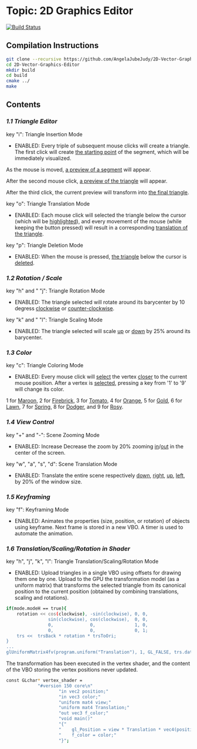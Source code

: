 # Topic: 2D Graphics Editor

[![Build Status](https://travis-ci.com/AngelaJubeJudy/2D-Graphics-Editor.svg?branch=master)](https://travis-ci.com/AngelaJubeJudy/2D-Vector-Graphics-Editor)

## Compilation Instructions

```bash
git clone --recursive https://github.com/AngelaJubeJudy/2D-Vector-Graphics-Editor
cd 2D-Vector-Graphics-Editor
mkdir build
cd build
cmake ../ 
make
```

## Contents
### *1.1 Triangle Editor*

key "i": Triangle Insertion Mode
* ENABLED: Every triple of subsequent mouse clicks will create a triangle. 
The first click will create [the starting point](/screenshots/1.1_preview_StartingPoint.png) of the segment, which will be immediately visualized. 
 
As the mouse is moved, [a preview of a segment](/screenshots/1.1_preview_Segment.png) will appear.

After the second mouse click, [a preview of the triangle](/screenshots/1.1_preview_Triangle.png) will appear.

After the third click, the current preview will transform into [the final triangle](/screenshots/1.1_TriangleInsertionMode.PNG).

key "o": Triangle Translation Mode
* ENABLED: Each mouse click will selected the triangle below the cursor (which will be [highlighted](/screenshots/1.1_TriangleTranslationMode_highlight.PNG)), 
and every movement of the mouse (while keeping the button pressed) will result in a corresponding [translation of the triangle](/screenshots/1.1_TriangleTranslationMode_translate.PNG). 

key "p": Triangle Deletion Mode
*  ENABLED: When the mouse is pressed, [the triangle](/screenshots/1.1_TriangleDeletionMode_1.PNG) below the cursor is [deleted](/screenshots/1.1_TriangleDeletionMode_2.PNG).

### *1.2 Rotation / Scale*

key "h" and " "j": Triangle Rotation Mode
* ENABLED: The triangle selected will rotate around its barycenter by 10 degress [clockwise](/screenshots/1.2_TriangleRotationClockwise.PNG) or [counter-clockwise](/screenshots/1.2_TriangleRotationCounterclockwise.PNG). 

key "k" and " "l": Triangle Scaling Mode
* ENABLED: The triangle selected will scale [up](/screenshots/1.2_TriangleScaleUp.PNG) or [down](/screenshots/1.2_TriangleScaleDown.PNG) by 25% around its barycenter. 

### *1.3 Color*

key "c": Triangle Coloring Mode
* ENABLED: Every mouse click will [select](/screenshots/1.3_tri1-color9-v2.PNG) the vertex [closer](/screenshots/1.3_tri1-color9-v3.PNG) to the current mouse position. 
After a vertex is [selected](/screenshots/1.3_tri2-color9-v3.PNG), pressing a key from '1' to '9' will change its color. 

1 for [Maroon](/screenshots/1.3_tri1-color1.PNG), 2 for [Firebrick](/screenshots/1.3_tri1-color2.PNG), 3 for [Tomato](/screenshots/1.3_tri1-color3.PNG), 
4 for [Orange](/screenshots/1.3_tri1-color4.PNG), 5 for [Gold](/screenshots/1.3_tri1-color5.PNG), 6 for [Lawn](/screenshots/1.3_tri1-color6.PNG), 
7 for [Spring](/screenshots/1.3_tri1-color7.PNG), 8 for [Dodger](/screenshots/1.3_tri1-color8.PNG), and 9 for [Rosy](/screenshots/1.3_tri1-color9.PNG).  
           
### *1.4 View Control*

key "+" and "-": Scene Zooming Mode
* ENABLED: Increase Decrease the zoom by 20% zooming [in](/screenshots/1.4_ZoomIn.PNG)/[out](/screenshots/1.4_ZoomOut.PNG) in the center of the screen. 

key "w", "a", "s", "d": Scene Translation Mode
* ENABLED: Translate the entire scene respectively [down](/screenshots/1.4_ViewControl_w-2.PNG), [right](/screenshots/1.4_ViewControl_a-2.PNG), [up](/screenshots/1.4_ViewControl_s-2.PNG), [left](/screenshots/1.4_ViewControl_d-2.PNG), by 20% of the window size.

### *1.5 Keyframing*

key "f": Keyframing Mode
* ENABLED: Animates the properties (size, position, or rotation) of objects using keyframe. 
Next frame is stored in a new VBO. 
A timer is used to automate the animation. 

### *1.6 Translation/Scaling/Rotation in Shader*

key "h", "j", "k", "l": Triangle Translation/Scaling/Rotation Mode

* ENABLED: Upload triangles in a single VBO using offsets for drawing them one by one. 
Upload to the GPU the transformation model (as a uniform matrix) that transforms the selected triangle from its canonical position to the current position (obtained by combining translations, scaling and rotations). 

```bash
if(mode.modeH == true){
    rotation << cos(clockwise), -sin(clockwise), 0, 0,
                sin(clockwise), cos(clockwise),  0, 0,
                0,              0,               1, 0,
                0,              0,               0, 1;
    trs <<  trsBack * rotation * trsToOri;
}
...
glUniformMatrix4fv(program.uniform("Translation"), 1, GL_FALSE, trs.data());
```

The transformation has been executed in the vertex shader, and the content of the VBO storing the vertex positions never updated.

```bash
const GLchar* vertex_shader =
            "#version 150 core\n"
                    "in vec2 position;"
                    "in vec3 color;"
                    "uniform mat4 view;"
                    "uniform mat4 Translation;"
                    "out vec3 f_color;"
                    "void main()"
                    "{"
                    "    gl_Position = view * Translation * vec4(position, 0.0, 1.0);"
                    "    f_color = color;"
                    "}";
```
